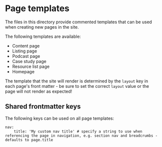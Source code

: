 # Page templates

The files in this directory provide commented templates that can be used when creating new pages in the site.

The following templates are available:

- Content page
- Listing page
- Podcast page
- Case study page
- Resource list page
- Homepage

The template that the site will render is determined by the `layout` key in each page's front matter - be sure to set the correct `layout` value or the page will not render as expected!

## Shared frontmatter keys

The following keys can be used on all page templates:

```
nav:
    title: 'My custom nav title' # specify a string to use when referencing the page in navigation, e.g. section nav and breadcrumbs - defaults to page.title
```
